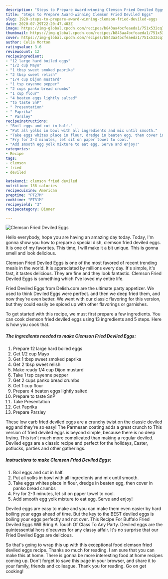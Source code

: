 ```yaml
---
description: "Steps to Prepare Award-winning Clemson Fried Deviled Eggs"
title: "Steps to Prepare Award-winning Clemson Fried Deviled Eggs"
slug: 1920-steps-to-prepare-award-winning-clemson-fried-deviled-eggs
date: 2020-07-29T22:20:47.403Z
image: https://img-global.cpcdn.com/recipes/b843aa4bcfeaeda1/751x532cq70/clemson-fried-deviled-eggs-recipe-main-photo.jpg
thumbnail: https://img-global.cpcdn.com/recipes/b843aa4bcfeaeda1/751x532cq70/clemson-fried-deviled-eggs-recipe-main-photo.jpg
cover: https://img-global.cpcdn.com/recipes/b843aa4bcfeaeda1/751x532cq70/clemson-fried-deviled-eggs-recipe-main-photo.jpg
author: Celia Morton
ratingvalue: 3.6
reviewcount: 12
recipeingredient:
- "12 large hard boiled eggs"
- "1/2 cup Mayo"
- "1 tbsp sweet smoked paprika"
- "2 tbsp sweet relish"
- "1/4 cup Dijon mustard"
- "1 tsp cayenne pepper"
- "2 cups panko bread crumbs"
- "1 cup flour"
- "4 beaten eggs lightly salted"
- "to taste SnP"
- " Presentation"
- " Paprika"
- " Parsley"
recipeinstructions:
- "Boil eggs and cut in half."
- "Put all yolks in bowl with all ingredients and mix until smooth."
- "Take eggs whites place in flour, dredge in beaten egg, then cover in panko bread crumbs"
- "Fry for 2-3 minutes, let sit on paper towel to cool."
- "Add smooth egg yolk mixture to eat egg. Serve and enjoy!"
categories:
- Recipe
tags:
- clemson
- fried
- deviled

katakunci: clemson fried deviled 
nutrition: 136 calories
recipecuisine: American
preptime: "PT27M"
cooktime: "PT31M"
recipeyield: "3"
recipecategory: Dinner

---
```



![Clemson Fried Deviled Eggs](https://img-global.cpcdn.com/recipes/b843aa4bcfeaeda1/751x532cq70/clemson-fried-deviled-eggs-recipe-main-photo.jpg)

Hello everybody, hope you are having an amazing day today. Today, I'm gonna show you how to prepare a special dish, clemson fried deviled eggs. It is one of my favorites. This time, I will make it a bit unique. This is gonna smell and look delicious.

Clemson Fried Deviled Eggs is one of the most favored of recent trending meals in the world. It is appreciated by millions every day. It's simple, it's fast, it tastes delicious. They are fine and they look fantastic. Clemson Fried Deviled Eggs is something which I've loved my entire life.

Fried Deviled Eggs from Delish.com are the ultimate party appetizer. We used to think Deviled Eggs were perfect. and then we deep fried them, and now they&#39;re even better. We went with our classic flavoring for this version, but they could easily be spiced up with other flavorings or garnishes.


To get started with this recipe, we must first prepare a few ingredients. You can cook clemson fried deviled eggs using 13 ingredients and 5 steps. Here is how you cook that.

<!--inarticleads1-->

##### The ingredients needed to make Clemson Fried Deviled Eggs:

1. Prepare 12 large hard boiled eggs
1. Get 1/2 cup Mayo
1. Get 1 tbsp sweet smoked paprika
1. Get 2 tbsp sweet relish
1. Make ready 1/4 cup Dijon mustard
1. Take 1 tsp cayenne pepper
1. Get 2 cups panko bread crumbs
1. Get 1 cup flour
1. Prepare 4 beaten eggs lightly salted
1. Prepare to taste SnP
1. Take  Presentation
1. Get  Paprika
1. Prepare  Parsley


These low carb fried deviled eggs are a crunchy twist on the classic deviled egg and they&#39;re so easy! The Parmesan coating adds a great crunch to This version of fried deviled eggs is beyond simple, because there is no deep frying. This isn&#39;t much more complicated than making a regular deviled. Deviled eggs are a classic recipe and perfect for the holidays, Easter, potlucks, parties and other gatherings. 

<!--inarticleads2-->

##### Instructions to make Clemson Fried Deviled Eggs:

1. Boil eggs and cut in half.
1. Put all yolks in bowl with all ingredients and mix until smooth.
1. Take eggs whites place in flour, dredge in beaten egg, then cover in panko bread crumbs
1. Fry for 2-3 minutes, let sit on paper towel to cool.
1. Add smooth egg yolk mixture to eat egg. Serve and enjoy!


Deviled eggs are easy to make and you can make them even easier by hard boiling your eggs ahead of time. But the key to the BEST deviled eggs is boiling your eggs perfectly and not over. This Recipe For Buffalo Fried Deviled Eggs Will Bring A Touch Of Class To Any Party. Deviled eggs are the quintessential hors d&#39;oeuvres for any classy affair. It&#39;s no surprise that our Fried Deviled Eggs are delicious. 

So that's going to wrap this up with this exceptional food clemson fried deviled eggs recipe. Thanks so much for reading. I am sure that you can make this at home. There is gonna be more interesting food at home recipes coming up. Don't forget to save this page in your browser, and share it to your family, friends and colleague. Thank you for reading. Go on get cooking!
